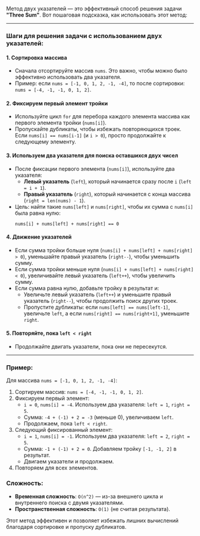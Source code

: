 Метод двух указателей — это эффективный способ решения задачи **"Three Sum"**. Вот пошаговая подсказка, как использовать этот метод:

---

### Шаги для решения задачи с использованием двух указателей:

#### 1. **Сортировка массива**
   - Сначала отсортируйте массив `nums`. Это важно, чтобы можно было эффективно использовать два указателя.
   - Пример: если `nums = [-1, 0, 1, 2, -1, -4]`, то после сортировки: `nums = [-4, -1, -1, 0, 1, 2]`.

#### 2. **Фиксируем первый элемент тройки**
   - Используйте цикл `for` для перебора каждого элемента массива как первого элемента тройки (`nums[i]`).
   - Пропускайте дубликаты, чтобы избежать повторяющихся троек. Если `nums[i] == nums[i-1]` (и `i > 0`), просто продолжайте к следующему элементу.

#### 3. **Используем два указателя для поиска оставшихся двух чисел**
   - После фиксации первого элемента (`nums[i]`), используйте два указателя:
     - **Левый указатель** (`left`), который начинается сразу после `i` (`left = i + 1`).
     - **Правый указатель** (`right`), который начинается с конца массива (`right = len(nums) - 1`).
   - Цель: найти такие `nums[left]` и `nums[right]`, чтобы их сумма с `nums[i]` была равна нулю:
     ```
     nums[i] + nums[left] + nums[right] == 0
     ```

#### 4. **Движение указателей**
   - Если сумма тройки больше нуля (`nums[i] + nums[left] + nums[right] > 0`), уменьшайте правый указатель (`right--`), чтобы уменьшить сумму.
   - Если сумма тройки меньше нуля (`nums[i] + nums[left] + nums[right] < 0`), увеличивайте левый указатель (`left++`), чтобы увеличить сумму.
   - Если сумма равна нулю, добавьте тройку в результат и:
     - Увеличьте левый указатель (`left++`) и уменьшите правый указатель (`right--`), чтобы продолжить поиск других троек.
     - Пропустите дубликаты: если `nums[left] == nums[left-1]`, увеличьте `left`, а если `nums[right] == nums[right+1]`, уменьшите `right`.

#### 5. **Повторяйте, пока `left < right`**
   - Продолжайте двигать указатели, пока они не пересекутся.

---

### Пример:
Для массива `nums = [-1, 0, 1, 2, -1, -4]`:

1. Сортируем массив: `nums = [-4, -1, -1, 0, 1, 2]`.
2. Фиксируем первый элемент:
   - `i = 0`, `nums[i] = -4`. Используем два указателя: `left = 1`, `right = 5`.
   - Сумма: `-4 + (-1) + 2 = -3` (меньше 0), увеличиваем `left`.
   - Продолжаем, пока `left < right`.
3. Следующий фиксированный элемент:
   - `i = 1`, `nums[i] = -1`. Используем два указателя: `left = 2`, `right = 5`.
   - Сумма: `-1 + (-1) + 2 = 0`. Добавляем тройку `[-1, -1, 2]` в результат.
   - Двигаем указатели и продолжаем.
4. Повторяем для всех элементов.

### Сложность:
- **Временная сложность**: `O(n^2)` — из-за внешнего цикла и внутреннего поиска с двумя указателями.
- **Пространственная сложность**: `O(1)` (не считая результата).

Этот метод эффективен и позволяет избежать лишних вычислений благодаря сортировке и пропуску дубликатов.